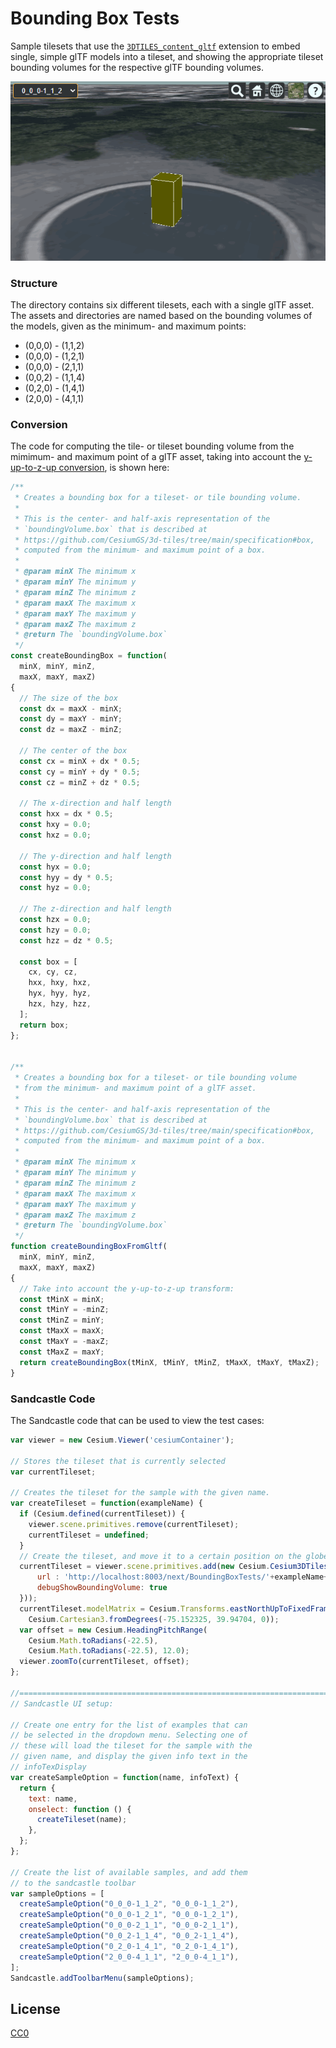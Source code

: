 # Bounding Box Tests

Sample tilesets that use the [`3DTILES_content_gltf`](https://github.com/CesiumGS/3d-tiles/tree/main/extensions/3DTILES_content_gltf) extension to embed single, simple glTF models into a tileset, and showing the appropriate tileset bounding volumes for the respective glTF bounding volumes.

![BoundingBoxTests](screenshot/BoundingBoxTests.gif)

### Structure

The directory contains six different tilesets, each with a single glTF asset. The assets and directories are named based on the bounding volumes of the models, given as the minimum- and maximum points:

- (0,0,0) - (1,1,2)
- (0,0,0) - (1,2,1)
- (0,0,0) - (2,1,1)
- (0,0,2) - (1,1,4)
- (0,2,0) - (1,4,1)
- (2,0,0) - (4,1,1)

### Conversion

The code for computing the tile- or tileset bounding volume from the mimimum- and maximum point of a glTF asset, taking into account the [y-up-to-z-up conversion](https://github.com/CesiumGS/3d-tiles/tree/main/specification#y-up-to-z-up), is shown here:

```JavaScript
/**
 * Creates a bounding box for a tileset- or tile bounding volume. 
 *
 * This is the center- and half-axis representation of the 
 * `boundingVolume.box` that is described at 
 * https://github.com/CesiumGS/3d-tiles/tree/main/specification#box,
 * computed from the minimum- and maximum point of a box.
 * 
 * @param minX The minimum x
 * @param minY The minimum y
 * @param minZ The minimum z
 * @param maxX The maximum x
 * @param maxY The maximum y
 * @param maxZ The maximum z
 * @return The `boundingVolume.box`
 */
const createBoundingBox = function(
  minX, minY, minZ,
  maxX, maxY, maxZ)
{
  // The size of the box
  const dx = maxX - minX;
  const dy = maxY - minY;
  const dz = maxZ - minZ;

  // The center of the box
  const cx = minX + dx * 0.5;
  const cy = minY + dy * 0.5;
  const cz = minZ + dz * 0.5;

  // The x-direction and half length
  const hxx = dx * 0.5;
  const hxy = 0.0;
  const hxz = 0.0;

  // The y-direction and half length
  const hyx = 0.0;
  const hyy = dy * 0.5;
  const hyz = 0.0;

  // The z-direction and half length
  const hzx = 0.0;
  const hzy = 0.0;
  const hzz = dz * 0.5;

  const box = [
    cx, cy, cz,
    hxx, hxy, hxz,
    hyx, hyy, hyz,
    hzx, hzy, hzz,
  ];
  return box;
};


/**
 * Creates a bounding box for a tileset- or tile bounding volume
 * from the minimum- and maximum point of a glTF asset.
 *
 * This is the center- and half-axis representation of the 
 * `boundingVolume.box` that is described at 
 * https://github.com/CesiumGS/3d-tiles/tree/main/specification#box,
 * computed from the minimum- and maximum point of a box.
 * 
 * @param minX The minimum x
 * @param minY The minimum y
 * @param minZ The minimum z
 * @param maxX The maximum x
 * @param maxY The maximum y
 * @param maxZ The maximum z
 * @return The `boundingVolume.box`
 */
function createBoundingBoxFromGltf(
  minX, minY, minZ,
  maxX, maxY, maxZ)
{
  // Take into account the y-up-to-z-up transform:
  const tMinX = minX;
  const tMinY = -minZ;
  const tMinZ = minY;
  const tMaxX = maxX;
  const tMaxY = -maxZ;
  const tMaxZ = maxY;
  return createBoundingBox(tMinX, tMinY, tMinZ, tMaxX, tMaxY, tMaxZ);
}
```


### Sandcastle Code

The Sandcastle code that can be used to view the test cases:

```JavaScript
var viewer = new Cesium.Viewer('cesiumContainer');

// Stores the tileset that is currently selected
var currentTileset;

// Creates the tileset for the sample with the given name.
var createTileset = function(exampleName) {
  if (Cesium.defined(currentTileset)) {
    viewer.scene.primitives.remove(currentTileset);
    currentTileset = undefined;
  }
  // Create the tileset, and move it to a certain position on the globe
  currentTileset = viewer.scene.primitives.add(new Cesium.Cesium3DTileset({
      url : 'http://localhost:8003/next/BoundingBoxTests/'+exampleName+'/tileset.json',
      debugShowBoundingVolume: true
  }));
  currentTileset.modelMatrix = Cesium.Transforms.eastNorthUpToFixedFrame(
    Cesium.Cartesian3.fromDegrees(-75.152325, 39.94704, 0));
  var offset = new Cesium.HeadingPitchRange(
    Cesium.Math.toRadians(-22.5), 
    Cesium.Math.toRadians(-22.5), 12.0);
  viewer.zoomTo(currentTileset, offset);
};

//============================================================================
// Sandcastle UI setup:

// Create one entry for the list of examples that can
// be selected in the dropdown menu. Selecting one of
// these will load the tileset for the sample with the
// given name, and display the given info text in the
// infoTexDisplay
var createSampleOption = function(name, infoText) {
  return {
    text: name,
    onselect: function () {
      createTileset(name);
    },
  };
};

// Create the list of available samples, and add them
// to the sandcastle toolbar
var sampleOptions = [
  createSampleOption("0_0_0-1_1_2", "0_0_0-1_1_2"),
  createSampleOption("0_0_0-1_2_1", "0_0_0-1_2_1"),
  createSampleOption("0_0_0-2_1_1", "0_0_0-2_1_1"),
  createSampleOption("0_0_2-1_1_4", "0_0_2-1_1_4"),
  createSampleOption("0_2_0-1_4_1", "0_2_0-1_4_1"),
  createSampleOption("2_0_0-4_1_1", "2_0_0-4_1_1"),
];
Sandcastle.addToolbarMenu(sampleOptions);
```

## License

[CC0](https://creativecommons.org/share-your-work/public-domain/cc0/)


